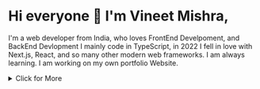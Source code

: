 # Hi everyone :wave: I'm Vineet Mishra,

I'm a web developer from India, who loves FrontEnd Develpoment, and BackEnd Devlopment
I mainly code in TypeScript, in 2022 I fell in love with Next.js, React, and so many other modern web frameworks. I am always learning.
I am working on my own portfolio Website.


<details>
<summary>Click for More</summary>
<p align="center">
   <h1>
    Technology Stack
  </h1>
  
</p>
</details>
